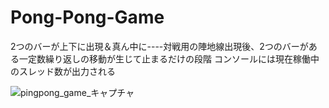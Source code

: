 # Pong-Pong-Game
2つのバーが上下に出現＆真ん中に----対戦用の陣地線出現後、2つのバーがある一定数繰り返しの移動が生じて止まるだけの段階
コンソールには現在稼働中のスレッド数が出力される

![pingpong_game_キャプチャ](https://user-images.githubusercontent.com/39981286/129729875-3f9f1ab2-2a1f-4407-bcc6-44300d2c6d4d.PNG)

